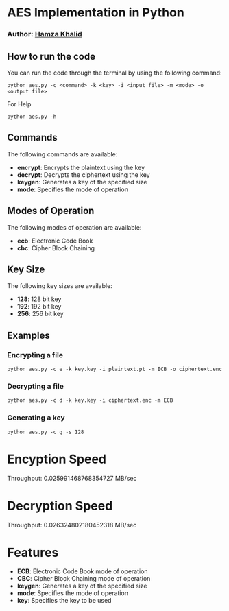 # AES Implementation in Python
### Author: [Hamza Khalid](https://github.com/hmzakhalid)

## How to run the code
You can run the code through the terminal by using the following command:

```
python aes.py -c <command> -k <key> -i <input file> -m <mode> -o <output file>
```

For Help
```
python aes.py -h
```

## Commands
The following commands are available:

- **encrypt**: Encrypts the plaintext using the key
- **decrypt**: Decrypts the ciphertext using the key
- **keygen**: Generates a key of the specified size
- **mode**: Specifies the mode of operation

## Modes of Operation
The following modes of operation are available:

- **ecb**: Electronic Code Book
- **cbc**: Cipher Block Chaining

## Key Size
The following key sizes are available:

- **128**: 128 bit key
- **192**: 192 bit key
- **256**: 256 bit key

## Examples
### Encrypting a file
```
python aes.py -c e -k key.key -i plaintext.pt -m ECB -o ciphertext.enc
```

### Decrypting a file
```
python aes.py -c d -k key.key -i ciphertext.enc -m ECB
```

### Generating a key
```
python aes.py -c g -s 128
```

# Encyption Speed
Throughput:  0.025991468768354727 MB/sec

# Decryption Speed
Throughput:  0.026324802180452318 MB/sec

# Features

- **ECB**: Electronic Code Book mode of operation
- **CBC**: Cipher Block Chaining mode of operation
- **keygen**: Generates a key of the specified size
- **mode**: Specifies the mode of operation
- **key**: Specifies the key to be used
